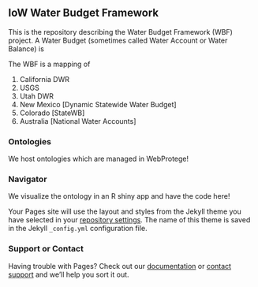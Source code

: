 ## IoW Water Budget Framework

This is the repository describing the Water Budget Framework (WBF) project. A Water Budget (sometimes called Water Account or Water Balance) is 

The WBF is a mapping of

1. California DWR
2. USGS
3. Utah DWR 
4. New Mexico [Dynamic Statewide Water Budget]
5. Colorado [StateWB]
6. Australia [National Water Accounts]

### Ontologies

We host ontologies which are managed in WebProtege!

### Navigator

We visualize the ontology in an R shiny app and have the code here!



Your Pages site will use the layout and styles from the Jekyll theme you have selected in your [repository settings](https://github.com/internetofwater/WaterBudgetFramework/settings). The name of this theme is saved in the Jekyll `_config.yml` configuration file.

### Support or Contact

Having trouble with Pages? Check out our [documentation](https://help.github.com/categories/github-pages-basics/) or [contact support](https://github.com/contact) and we’ll help you sort it out.
